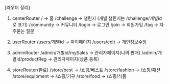 [라우터 정리]

1. centerRouter
/ -> 홈
/challenge -> 챌린지 (개별 챌린지는 /challenge/개별id로 표기)
/community -> 커뮤니티
/login -> 로그인
/join -> 회원가입
/faq -> 자주묻는 질문

2. userRouter
/users/개별id -> 마이페이지
/users/edit -> 개인정보수정

3. adminRouter
/admin/개별id/mySales -> 관리자페이지(나의 판매)
/admin/개별id/productReg -> 관리자페이지(상품 등록)

4. storeRouter(완료)
/store/best -> /쇼핑/베스트
/store/fashion -> /쇼핑/패션
/store/equipment -> /쇼핑/기구
/store/food -> /쇼핑/식품

